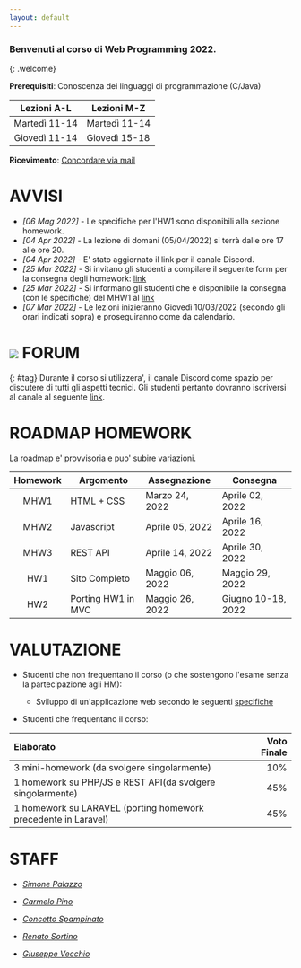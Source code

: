 ```yaml
---
layout: default
---
```


### Benvenuti al corso di Web Programming 2022.
{: .welcome} 

**Prerequisiti**: Conoscenza dei linguaggi di programmazione (C/Java)  

| Lezioni A-L     | Lezioni M-Z   |
| :----------:    | --------------|
| Martedì 11-14    | Martedì 11-14  |
| Giovedì 11-14    | Giovedì 15-18  |

**Ricevimento**: [Concordare via mail](#staff) 


# AVVISI
- *[06 Mag 2022]* - Le specifiche per l'HW1 sono disponibili alla sezione homework.
- *[04 Apr 2022]* - La lezione di domani (05/04/2022) si terrà dalle ore 17 alle ore 20.
- *[04 Apr 2022]* - E' stato aggiornato il link per il canale Discord.
- *[25 Mar 2022]* - Si invitano gli studenti a compilare il seguente form per la consegna degli homework: [link](https://forms.gle/ZggUdJACy4sDSexAA)
- *[25 Mar 2022]* - Si informano gli studenti che è disponibile la consegna (con le specifiche) del MHW1 al [link](https://perceivelab.github.io/web-programming-course/mhw1)
- *[07 Mar 2022]* - Le lezioni inizieranno Giovedì 10/03/2022 (secondo gli orari indicati sopra) e proseguiranno come da calendario.




# ![](https://img.shields.io/badge/-7289DA?style=flat&logo=discord&logoColor=white) FORUM 
{: #tag}
Durante il corso si utilizzera', il canale Discord come spazio per discutere di tutti gli aspetti tecnici. Gli studenti pertanto dovranno iscriversi al canale al seguente [link](https://discord.gg/TjNDXYc5).


# ROADMAP HOMEWORK
La roadmap e' provvisoria e puo' subire variazioni.

| Homework | Argomento          | Assegnazione    | Consegna           |
| :-------:| ------------------ | --------------- | -------            |
| MHW1     | HTML + CSS         | Marzo 24, 2022  | Aprile 02, 2022    |
| MHW2     | Javascript         | Aprile 05, 2022 | Aprile 16, 2022    |
| MHW3     | REST API           | Aprile 14, 2022 | Aprile 30, 2022    |
| HW1      | Sito Completo      | Maggio 06, 2022 | Maggio 29, 2022    |
| HW2      | Porting HW1 in MVC | Maggio 26, 2022 | Giugno 10-18, 2022 |

# VALUTAZIONE

- Studenti che non frequentano il corso (o che sostengono l'esame senza la partecipazione agli HM):

  - Sviluppo di un'applicazione web secondo le seguenti [specifiche](https://drive.google.com/file/d/108HxBicJ0u5Dils_82hDVs94bTGHVvOI/view?usp=sharing)

- Studenti che frequentano il corso:

| Elaborato     | Voto Finale   |
| :--------     |    -------: |
| 3 mini-homework (da svolgere singolarmente) | 10% |
| 1 homework su PHP/JS e REST API(da svolgere singolarmente)    | 45%  |
| 1 homework su LARAVEL (porting homework precedente in Laravel) | 45% |




# STAFF

- *[Simone Palazzo](mailto:palazzosim@dieei.unict.it)*

- *[Carmelo Pino](mailto:cpino@dieei.unict.it)*

- *[Concetto Spampinato](mailto:cspampin@dieei.unict.it)*

- *[Renato Sortino](mailto:renato.sortino@phd.unict.it)*

- *[Giuseppe Vecchio](mailto:giuseppe.vecchio@phd.unict.it)*


[404]: /web-programming-course/fallback
